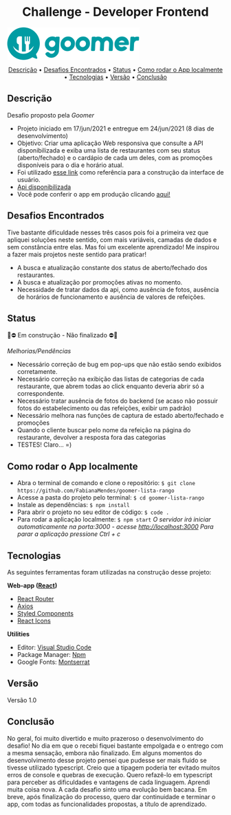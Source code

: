 <h1 align="center">Challenge - Developer Frontend</h1>

<img align="center" alt="logo-goomer" src="./src/assets/logo.png">

<p align="center" >  
    <a href="#descrição">Descrição</a> • 
    <a href="#desafios encontrados">Desafios Encontrados</a> • 
    <a href="#status">Status</a> • 
    <a href="#como rodar o app localmente">Como rodar o App localmente</a> • 
    <a href="#tecnologias">Tecnologias</a> • 
    <a href="#versão">Versão</a> • 
    <a href="#conclusão">Conclusão</a>
</p>


## Descrição
Desafio proposto pela *Goomer*
- Projeto iniciado em 17/jun/2021 e entregue em 24/jun/2021 (8 dias de desenvolvimento)
- Objetivo: Criar uma aplicação Web responsiva que consulte a API disponibilizada e exiba uma lista de restaurantes com seu status (aberto/fechado) e o cardápio de cada um deles, com as promoções disponíveis para o dia e horário atual.
- Foi utilizado [esse link](https://xd.adobe.com/spec/f6e71782-ebba-4573-6f7a-005a1a6d391f-80d6/grid) como referência para a construção da interface de usuário.
- [Api disponibilizada](https://challange.goomer.com.br/) 
- Você pode conferir o app em produção clicando [aqui!](https://goomer-lista-rango-fabimendes.netlify.app/) 



## Desafios Encontrados
Tive bastante dificuldade nesses três casos pois foi a primeira vez que apliquei soluções neste sentido, com mais variáveis, camadas de dados e sem constância entre elas. Mas foi um excelente aprendizado! Me inspirou a fazer mais projetos neste sentido para praticar!
- A busca e atualização constante dos status de aberto/fechado dos restaurantes.
- A busca e atualização por promoções ativas no momento.
- Necessidade de tratar dados da api, como ausência de fotos, ausência de horários de funcionamento e ausência de valores de refeições.



## Status

🚧⛔  Em construção - Não finalizado  ⛔🚧 

*Melhorias/Pendências*
- Necessário correção de bug em pop-ups que não estão sendo exibidos corretamente.
- Necessário correção na exibição das listas de categorias de cada restaurante, que abrem todas ao click enquanto deveria abrir só a correspondente.
- Necessário tratar ausência de fotos do backend (se acaso não possuir fotos do estabelecimento ou das refeições, exibir um padrão)
- Necessário melhora nas funções de captura de estado aberto/fechado e promoções
- Quando o cliente buscar pelo nome da refeição na página do restaurante, devolver a resposta fora das categorias
- TESTES! Claro... =)



## Como rodar o App localmente

- Abra o terminal de comando e clone o repositório:
``` $ git clone https://github.com/FabianaMendes/goomer-lista-rango ```
- Acesse a pasta do projeto pelo terminal: 
``` $ cd goomer-lista-rango ```
- Instale as dependências:
``` $ npm install ```
- Para abrir o projeto no seu editor de código: 
``` $ code . ``` 
- Para rodar a aplicação localmente:
``` $ npm start ```
_O servidor irá iniciar automaticamente na porta:3000 - acesse [http://localhost:3000](http://localhost:3000)
Para parar a aplicação pressione Ctrl + c_



## Tecnologias

As seguintes ferramentas foram utilizadas na construção desse projeto:

**Web-app ([React](https://pt-br.reactjs.org/))**
- [React Router](https://reactrouter.com/web/guides/quick-start)
- [Axios](https://www.npmjs.com/package/axios)
- [Styled Components](https://styled-components.com/)
- [React Icons](https://www.npmjs.com/package/react-icons)

**Utilities**
- Editor: [Visual Studio Code](https://code.visualstudio.com/)
- Package Manager: [Npm](https://www.npmjs.com/)
- Google Fonts: [Montserrat](https://fonts.google.com/specimen/Montserrat?query=monts)



## Versão 
<p>Versão 1.0</p>


## Conclusão
No geral, foi muito divertido e muito prazeroso o desenvolvimento do desafio! No dia em que o recebi fiquei bastante empolgada e o entrego com a mesma sensação, embora não finalizado. Em alguns momentos do desenvolvimento desse projeto pensei que pudesse ser mais fluido se tivesse utilizado typescript. Creio que a tipagem poderia ter evitado muitos erros de console e quebras de execução. Quero refazê-lo em typescript para perceber as dificuldades e vantagens de cada linguagem.
Aprendi muita coisa nova. A cada desafio sinto uma evolução bem bacana. Em breve, após finalização do processo, quero dar continuidade e terminar o app, com todas as funcionalidades propostas, a título de aprendizado. 